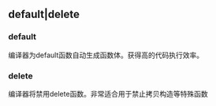 ## default|delete

### default
编译器为default函数自动生成函数体。获得高的代码执行效率。  

### delete
编译器将禁用delete函数。非常适合用于禁止拷贝构造等特殊函数  